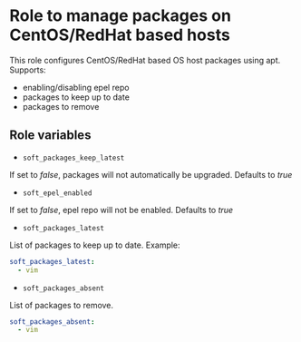 # Role to manage packages on CentOS/RedHat based hosts

This role configures CentOS/RedHat based OS host packages using apt. Supports:

* enabling/disabling epel repo
* packages to keep up to date
* packages to remove

## Role variables

* `soft_packages_keep_latest`

If set to *false*, packages will not automatically be upgraded.
Defaults to *true*

* `soft_epel_enabled`

If set to *false*, epel repo will not be enabled.
Defaults to *true*

* `soft_packages_latest`

List of packages to keep up to date. Example:

```yaml
soft_packages_latest:
  - vim
```

* `soft_packages_absent`

List of packages to remove. 

```yaml
soft_packages_absent:
  - vim
```
